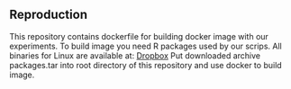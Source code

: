 ## Reproduction
This repository contains dockerfile for building docker image with our experiments.
To build image you need R packages used by our scrips. 
All binaries for Linux are available at: [Dropbox](https://www.dropbox.com/s/fat2prc3uff6qpz/packages.tar?dl=0)
Put downloaded archive packages.tar into root directory of this repository and use docker to build image.
